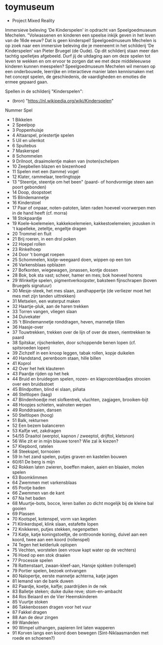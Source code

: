 # toymuseum
- Project Mixed Reality

Immersieve beleving 'De Kinderspelen' in opdracht van Speelgoedmuseum Mechelen. "Volwassenen en kinderen een speelse inkijk geven in het leven van de 16de eeuw? Dat is geen kinderspel! Speelgoedmuseum Mechelen is op zoek naar een immersive beleving die je meeneemt in het schilderij ‘De Kinderspelen’ van Pieter Bruegel (de Oude). Op dit schilderij staan meer dan tachtig spelletjes afgebeeld. Durf jij de uitdaging aan om deze spelen tot leven te wekken en om ervoor te zorgen dat we met deze middeleeuwse kinderen kunnen meespelen? Speelgoedmuseum Mechelen wil mensen op een onderbouwde, leerrijke en interactieve manier laten kennismaken met het concept spelen, de geschiedenis, de vaardigheden en emoties die ermee gepaard gaan.


Spellen in de schilderij "Kinderspelen":
- (bron) "https://nl.wikipedia.org/wiki/Kinderspelen"

Nummer		Spel
- 1		Bikkelen
- 2		Speelpop
- 3		Poppenhuisje
- 4		Altaarspel, priestertje spelen
- 5		Uil en uilenkot
- 6		Spuitebus
- 7		Maskerspel
- 8		Schommelen
- 9		Drilnoot, draaimolentje maken van (noten)schelpen
- 10		Zeepbellen blazen en biezenhoed
- 11		Spelen met een (tamme) vogel
- 12		Klater, rammelaar, teerlingtopje
- 13		"Steentje, steentje om het been" (paard- of hondvormige steen aan poort gebonden)
- 14		Doop, doopstoet
- 15		Blindemannetje
- 16		Kinderstoel
- 17		Paar of onpaar, noten-patoten, laten raden hoeveel voorwerpen men in de hand heeft (cf. morra)
- 18		Stokpaardje
- 19		Koele-koelemeien, kakkekoelemeien, kakkestoelemeien; jezusken in 't kapelleke, zeteltje, engeltje dragen
- 20		Trommel en fluit
- 21		Brij roeren, in een drol poken
- 22		Hoepel rollen
- 23		Rinkelhoep
- 24		Door 't bomgat roepen
- 25		Schommelen, kistje-weegaard doen, wippen op een ton
- 26		Varkensblaas opblazen
- 27		Bofkonten, wiegewagen, jonassen, kontje dossen
- 28		Bok, bok sta vast; scheer, hamer en mes; bok hoeveel horens
- 29		Winkeltje spelen, pigmentverkoopster, baksteen fijnschrapen (boven Bruegels signatuur)
- 30		Mesje-steek, het mes slaan, zandhappertje (de verliezer moet het mes met zijn tanden uittrekken)
- 31		Metselen, een waterput maken
- 32		Haartje-pluk, aan de haren trekken
- 33		Torren vangen, vliegen slaan
- 34		Duivekater
- 35		't Blindemannetje ronddragen, heven, mannetje tillen
- 36		Haasje-over
- 37		Touwtrekken, trekken over de lijn of over de steen, riemtrekken te paard
- 38		Spitskar, rijschenkelen, door schoppende benen lopen (cf. spitsroeden lopen)
- 39		Zichzelf in een knoop leggen, tabak rollen, kopje duikelen
- 40		Handstand, perenboom staan, hille billen
- 41		Koprol
- 42		Over het hek klauteren
- 43		Paardje rijden op het hek
- 44		Bruid en bruidegom spelen, rozen- en klaprozenblaadjes strooien over een bruidsstoet
- 45		Blindpotten, blind ei slaan, piñata
- 46		Steltlopen (laag)
- 47		Blindenhoedje met slofkentrek, vluchten, zagjagen, brooiken-bijt
- 48		Hoopjes schieten, walnoten werpen
- 49		Ronddraaien, dansen
- 50		Steltlopen (hoog)
- 51		Balk, rekturnen
- 52		Een bezem balanceren
- 53		Kalfje vet, zakdragen
- 54/55		Draaitol (werptol, kapnon / zweeptol, drijftol, kletsnon)
- 56		Wie zit er in mijn blauwe toren? Wie zal ik kiezen?
- 57		Klepbord, ratelen
- 58		Steekspel, tornooien
- 59		In het zand spelen, putjes graven en kastelen bouwen
- 60/61		De berg is mijn
- 62		Rokken laten zwieren, boeffen maken, aaien en blaaien, molen spelen
- 63		Boomklimmen
- 64		Zwemmen met varkensblaas
- 65		Pootje baden
- 66		Zwemmen van de kant
- 67		Na het baden
- 68		Muurtje-bots, bocce, leren ballen zo dicht mogelijk bij de kleine bal gooien
- 69		Plassen
- 70		Kootspel, kotenspel, vorm van kegelen
- 71		Klinkerdspel, klink slaan, estafette lopen
- 72		Knikkeren, putjes stekken, negenpetten
- 73		Katje, katje koningstoeltje, de onttroonde koning, duivel aan een koord, twee aan een koord (rollenspel)
- 74		Tegen het kelderluik oplopen
- 75		Vechten, worstelen (een vrouw kapt water op de vechters)
- 76		Hoed op een stok draaien
- 77		Processie spelen
- 78		Rattenstaart, zwaan-kleef-aan, Hansje sjokken (rollenspel)
- 79		Portier spelen, bezoek ontvangen
- 80		Nalopertje, eerste mannetje achterna, katje jagen
- 81		Iemand van de bank duwen
- 82		Paardje, koetje, kalfje; paardrijden in de nek
- 83		Balletje steken; duike duike reve; stom-en-ambacht
- 84		Ros Beiaard en de Vier Heemskinderen
- 85		Vuurtje stoken
- 86		Takkenbossen dragen voor het vuur
- 87		Fakkel dragen
- 88		Aan de deur zingen
- 89		Wandelen
- 90		Wimpel uithangen, papieren lint laten wapperen
- 91		Korven langs een koord doen bewegen (Sint-Niklaasmanden met roede en schoenen?)